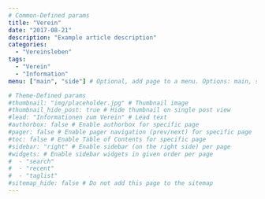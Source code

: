 ```yaml
---
# Common-Defined params
title: "Verein"
date: "2017-08-21"
description: "Example article description"
categories:
  - "Vereinsleben"
tags:
  - "Verein"
  - "Information"
menu: ["main", "side"] # Optional, add page to a menu. Options: main, side, footer

# Theme-Defined params
#thumbnail: "img/placeholder.jpg" # Thumbnail image
#thumbnail_hide_post: true # Hide thumbnail on single post view
#lead: "Informationen zum Verein" # Lead text
#authorbox: false # Enable authorbox for specific page
#pager: false # Enable pager navigation (prev/next) for specific page
#toc: false # Enable Table of Contents for specific page
#sidebar: "right" # Enable sidebar (on the right side) per page
#widgets: # Enable sidebar widgets in given order per page
#  - "search"
#  - "recent"
#  - "taglist"
#sitemap_hide: false # Do not add this page to the sitemap
---
```





